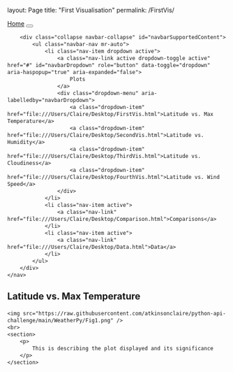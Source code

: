 layout: Page
title: "First Visualisation"
permalink: /FirstVis/

<!DOCTYPE html>
<html lang="en">
<head>
  <meta charset="UTF-8">
  <title>Web Homework</title>
  <link rel="stylesheet" href="https://stackpath.bootstrapcdn.com/bootstrap/4.3.1/css/bootstrap.min.css" integrity="sha384-ggOyR0iXCbMQv3Xipma34MD+dH/1fQ784/j6cY/iJTQUOhcWr7x9JvoRxT2MZw1T" crossorigin="anonymous">
  <link rel="stylesheet" type="text/css" href="style.css">
</head>
<body>
    <nav class="navbar navbar-expand-lg navbar-light bg-light">
        <a class="navbar-brand" href="#">Home</a>
        <button class="navbar-toggler" type="button" data-toggle="collapse" data-target="#navbarSupportedContent" aria-controls="navbarSupportedContent" aria-expanded="false" aria-label="Toggle navigation">
            <span class="navbar-toggler-icon"></span>
        </button>

        <div class="collapse navbar-collapse" id="navbarSupportedContent">
            <ul class="navbar-nav mr-auto">
                <li class="nav-item dropdown active">
                    <a class="nav-link active dropdown-toggle active" href="#" id="navbarDropdown" role="button" data-toggle="dropdown" aria-haspopup="true" aria-expanded="false">
                        Plots
                    </a>
                    <div class="dropdown-menu" aria-labelledby="navbarDropdown">
                        <a class="dropdown-item" href="file:///Users/Claire/Desktop/FirstVis.html">Latitude vs. Max Temperature</a>
                        <a class="dropdown-item" href="file:///Users/Claire/Desktop/SecondVis.html">Latitude vs. Humidity</a>
                        <a class="dropdown-item" href="file:///Users/Claire/Desktop/ThirdVis.html">Latitude vs. Cloudiness</a>
                        <a class="dropdown-item" href="file:///Users/Claire/Desktop/FourthVis.html">Latitude vs. Wind Speed</a>
                    </div>
                </li>
                <li class="nav-item active">
                    <a class="nav-link" href="file:///Users/Claire/Desktop/Comparison.html">Comparisons</a>
                </li>
                <li class="nav-item active">
                    <a class="nav-link" href="file:///Users/Claire/Desktop/Data.html">Data</a>
                </li>
            </ul>
        </div>
    </nav>

<body>
    <h1>Latitude vs. Max Temperature</h1>

    <img src="https://raw.githubusercontent.com/atkinsonclaire/python-api-challenge/main/WeatherPy/Fig1.png" />
    <br>
    <section>
        <p>
            This is describing the plot displayed and its significance
        </p>
    </section>
</body>
